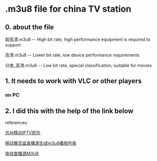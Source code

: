 # .m3u8 file for china TV station

## 0. about the file
超高清.m3u8     -- High bit rate, high performance equipment is required to support

高清.m3u8       -- Lower bit rate, low device performance requirements

分类_高清.m3u8   -- Low bit rate, special classification, suitable for movies

## 1. It needs to work with VLC or other players

### on PC




## 2. I did this with the help of the link below

references:

[苏州移动IPTV抓包](https://www.polarxiong.com/archives/%E8%8B%8F%E5%B7%9E%E7%A7%BB%E5%8A%A8IPTV%E6%8A%93%E5%8C%85.html)

[移动魔百盒直播源生成m3u8播放列表](https://github.com/KyonLi/ottcn2m3u8) 

[电视直播源M3U8](https://www.jianshu.com/p/2499255c7e79)